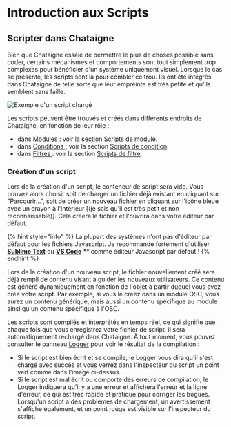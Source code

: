 # Introduction aux Scripts

## Scripter dans  Chataigne

Bien que Chataigne essaie de permettre le plus de choses possible sans coder, certains mécanismes et comportements sont tout simplement trop complexes pour bénéficier d'un système uniquement visuel. Lorsque le cas se présente, les scripts sont là pour combler ce trou. Ils ont été intégrés dans Chataigne de telle sorte que leur empreinte est très petite et qu'ils semblent sans faille.

![Exemple d'un script chargé](https://github.com/benkuper/Chataigne-docs/tree/c35ac6b398b503ce64c710770212db510b933fa8/.gitbook/assets/module_scripts.png)

Les scripts peuvent être trouvés et créés dans différents endroits de Chataigne, en fonction de leur rôle :

* dans [Modules ](../getting-started-1/the-modules.md) : voir la section [Scripts de module](scripting-reference/module-scripts.md). 
* dans [Conditions ](../the-state-machine/actions.md#conditions) : voir la section [Scripts de condition](scripting-reference/condition-scripts.md). 
* dans [Filtres ](../the-state-machine/mappings.md#filters) : voir la section [Scripts de filtre](scripting-reference/filter-scripts.md).

### Création d'un script

Lors de la création d'un script, le conteneur de script sera vide. Vous pouvez alors choisir soit de charger un fichier déjà existant en cliquant sur "Parcourir...", soit de créer un nouveau fichier en cliquant sur l'icône bleue avec un crayon à l'intérieur \[\(je sais qu'il est très petit et non reconnaissable\)\]. Cela créera le fichier et l'ouvrira dans votre éditeur par défaut.

{% hint style="info" %}
La plupart des systèmes n'ont pas d'éditeur par défaut pour les fichiers Javascript. Je recommande fortement d'utiliser [**Sublime Text**](https://www.sublimetext.com/) ou [**VS Code**](https://code.visualstudio.com/) _\*\*_ comme éditeur Javascript par défaut !
{% endhint %}

Lors de la création d'un nouveau script, le fichier nouvellement créé sera déjà rempli de contenu visant à guider les nouveaux utilisateurs. Ce contenu est généré dynamiquement en fonction de l'objet à partir duquel vous avez créé votre script. Par exemple, si vous le créez dans un module OSC, vous aurez un contenu générique, mais aussi un contenu spécifique au module ainsi qu'un contenu spécifique à l'OSC.

Les scripts sont compilés et interprétés en temps réel, ce qui signifie que chaque fois que vous enregistrez votre fichier de script, il sera automatiquement rechargé dans Chataigne. À tout moment, vous pouvez consulter le panneau [Logger](../getting-started-1/the-interface.md#4-the-logger) pour voir le résultat de la compilation :

* Si le script est bien écrit et se compile, le Logger vous dira qu'il s'est chargé avec succès et vous verrez dans l'inspecteur du script un point vert comme dans l'image ci-dessus. 
* Si le script est mal écrit ou comporte des erreurs de compilation, le Logger indiquera qu'il y a une erreur et affichera l'erreur et la ligne d'erreur, ce qui est très rapide et pratique pour corriger les bogues. Lorsqu'un script a des problèmes de chargement, un avertissement s'affiche également, et un point rouge est visible sur l'inspecteur du script.

